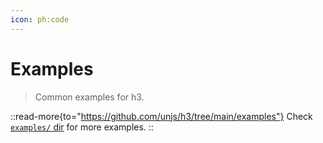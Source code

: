 ```yaml
---
icon: ph:code
---
```


# Examples

> Common examples for h3.

::read-more{to="https://github.com/unjs/h3/tree/main/examples"}
Check [`examples/` dir](https://github.com/unjs/h3/tree/main/examples) for more examples.
::

